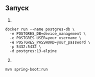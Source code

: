 ## Запуск

1.

``` shell
docker run --name postgres-db \
  -e POSTGRES_DB=device_management \
  -e POSTGRES_USER=your_username \
  -e POSTGRES_PASSWORD=your_password \
  -p 5432:5432 \
  -d postgres:13-alpine
```

2.

``` shell
mvn spring-boot:run
```